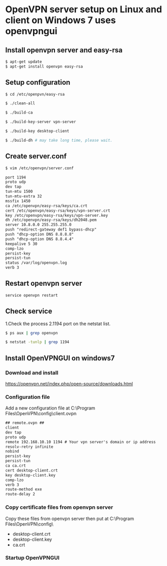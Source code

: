 # OpenVPN server setup on Linux and client on Windows 7 uses openvpngui

## Install openvpn server and easy-rsa
```bash
$ apt-get update
$ apt-get install openvpn easy-rsa
```

## Setup configuration
```bash
$ cd /etc/openpvn/easy-rsa

$ ./clean-all

$ ./build-ca

$ ./build-key-server vpn-server

$ ./build-key desktop-client

$ ./build-dh # may take long time, please wait.
```

## Create server.conf
```bash
$ vim /etc/openvpn/server.conf
```
```txt
port 1194
proto udp
dev tap
tun-mtu 1500
tun-mtu-extra 32
mssfix 1450
ca /etc/openvpn/easy-rsa/keys/ca.crt
cert /etc/openvpn/easy-rsa/keys/vpn-server.crt
key /etc/openvpn/easy-rsa/keys/vpn-server.key
dh /etc/openvpn/easy-rsa/keys/dh2048.pem
server 10.8.0.0 255.255.255.0
push "redirect-gateway def1 bypass-dhcp"
push "dhcp-option DNS 8.8.8.8"
push "dhcp-option DNS 8.8.4.4"
keepalive 5 30
comp-lzo
persist-key
persist-tun
status /var/log/openvpn.log
verb 3
```

## Restart openvpn server
```bash
service openvpn restart
```

## Check service
1.Check the process
2.1194 port on the netstat list.
```bash
$ ps aux | grep openvpn

$ netstat -tunlp | grep 1194
```

## Install OpenVPNGUI on windows7

### Download and install
https://openvpn.net/index.php/open-source/downloads.html

### Configuration file
Add a new configuration file at C:\Program Files\OpenVPN\config\client.ovpn

```txt
## remote.ovpn ##
client
dev tap
proto udp
remote 192.168.10.10 1194 # Your vpn server's domain or ip address
resolv-retry infinite
nobind
persist-key
persist-tun
ca ca.crt
cert desktop-client.crt
key desktop-client.key
comp-lzo
verb 3
route-method exe
route-delay 2
```

### Copy certificate files from openvpn server
Copy these files from openvpn server then put at C:\Program Files\OpenVPN\config\
* desktop-client.crt
* desktop-client.key
* ca.crt

### Startup OpenVPNGUI



